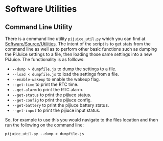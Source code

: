 # Software Utilities

## Command Line Utility

There is a command line utility `pijuice_util.py` which you can find at [Software/Source/Utilities](https://github.com/PiSupply/PiJuice/tree/master/Software/Source/Utilities). The intent of the script is to get stats from the command line as well as to perform other basic functions such as dumping the PiJuice settings to a file, then loading those same settings into a new PiJuice. The functionality is as folllows:

* `--dump > dumpfile.js` to dump the settings to a file.
* `--load < dumpfile.js` to load the settings from a file.
* `--enable-wakeup` to enable the wakeup flag.
* `--get-time` to print the RTC time.
* `--get-alarm` to print the RTC alarm.
* `--get-status` to print the pijiuce status.
* `--get-config` to print the pijiuce config.
* `--get-battery` to print the pijiuce battery status.
* `--get-input` to print the pijiuce input status.

So, for example to use this you would navigate to the files location and then run the following on the command line:

`pijuice_util.py --dump > dumpfile.js`
